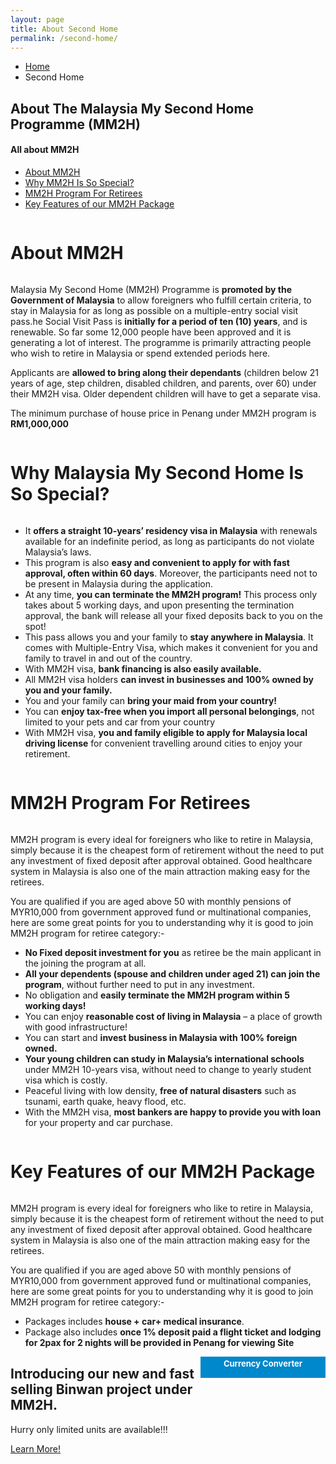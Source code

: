```yaml
---
layout: page
title: About Second Home
permalink: /second-home/
---
```


<section class="page-header">
   <div class="container">
      <div class="row">
         <div class="col-md-12">
            <ul class="breadcrumb">
               <li><a href="#">Home</a></li>
               <li class="active">Second Home</li>
            </ul>
         </div>
      </div>
      <div class="row">
         <div class="col-md-12">
            <h1>About The Malaysia <strong>My Second Home Programme (MM2H) </strong></h1>
         </div>
      </div>
   </div>
</section>
<div class="container">
   <div class="row">
      <div class="col-md-3">
         <aside class="sidebar" id="sidebar" data-plugin-sticky data-plugin-options='{"minWidth": 991, "containerSelector": ".container", "padding": {"top": 110}}'>
            <h4 class="heading-primary">All about MM2H</h4>
            <ul class="nav nav-list mb-xl show-bg-active">
               <li class="active"><a data-hash data-hash-offset="85" href="#first">About MM2H</a></li>
               <li>
                  <a data-hash data-hash-offset="85" href="#second">Why MM2H Is So Special?</a>
               </li>
               <li><a data-hash data-hash-offset="85" href="#third">MM2H Program For Retirees</a></li>
               <li><a data-hash data-hash-offset="85" href="#fourth">Key Features of our MM2H Package</a></li>
            </ul>
         </aside>
      </div>
      <div class="col-md-9">
         <div id="first" class="mb-sm heading heading-primary heading-border heading-bottom-border" style="display:inline-block;">
            <h1>About <strong>MM2H</strong></h1>
         </div>
         <p>Malaysia My Second Home (MM2H) Programme is <strong class="text-primary">promoted by the Government of Malaysia</strong> to allow foreigners who fulfill certain criteria, to stay in Malaysia for as long as possible on a multiple-entry social visit pass.he Social Visit Pass is <strong class="text-primary">initially for a period of ten (10) years</strong>, and is renewable. So far some 12,000 people have been approved and it is generating a lot of interest. The programme is primarily attracting people who wish to retire in Malaysia or spend extended periods here.
         </p>
         <p>Applicants are <strong class="text-primary">allowed to bring along their dependants</strong> (children below 21 years of age, step children, disabled children, and parents, over 60) under their MM2H visa. Older dependent children will have to get a separate visa.</p>
         <p>The minimum purchase of house price in Penang under MM2H program is <strong class="text-primary">RM1,000,000</strong></p>
         <div id="second" class="mb-sm heading heading-primary heading-border heading-bottom-border" style="display:inline-block;">
            <h1>Why Malaysia  <strong>My Second Home Is So Special?</strong></h1>
         </div>
         <ul class="list list-icons list-primary">
            <li data-appear-animation="fadeInUp" data-appear-animation-delay="0" class="appear-animation fadeInUp appear-animation-visible"><i class="fa fa-check"></i> It <strong class="text-primary">offers a straight 10-years’ residency visa in Malaysia</strong> with renewals available for an indefinite period, as long as participants do not violate Malaysia’s laws.</li>
            <li data-appear-animation="fadeInUp" data-appear-animation-delay="300" class="appear-animation fadeInUp appear-animation-visible" style="animation-delay: 300ms;"><i class="fa fa-check"></i> This program is also <strong class="text-primary">easy and convenient to apply for with fast approval, often within 60 days</strong>. Moreover, the participants need not to be present in Malaysia during the application.</li>
            <li data-appear-animation="fadeInUp" data-appear-animation-delay="600" class="appear-animation fadeInUp appear-animation-visible" style="animation-delay: 600ms;"><i class="fa fa-check"></i> At any time, <strong class="text-primary">you can terminate the MM2H program!</strong> This process only takes about 5 working days, and upon presenting the termination approval, the bank will release all your fixed deposits back to you on the spot!</li>
            <li data-appear-animation="fadeInUp" data-appear-animation-delay="900" class="appear-animation fadeInUp appear-animation-visible" style="animation-delay: 900ms;"><i class="fa fa-check"></i> This pass allows you and your family to <strong class="text-primary">stay anywhere in Malaysia</strong>. It comes with Multiple-Entry Visa, which makes it convenient for you and family to travel in and out of the country.</li>
            <li data-appear-animation="fadeInUp" data-appear-animation-delay="1200" class="appear-animation fadeInUp appear-animation-visible" style="animation-delay: 1200ms;"><i class="fa fa-check"></i> With MM2H visa,  <strong class="text-primary">bank financing is also easily available.</strong></li>
            <li data-appear-animation="fadeInUp" data-appear-animation-delay="1200" class="appear-animation fadeInUp appear-animation-visible" style="animation-delay: 1200ms;"><i class="fa fa-check"></i> All MM2H visa holders <strong class="text-primary">can invest in businesses and 100% owned by you and your family.</strong></li>
            <li data-appear-animation="fadeInUp" data-appear-animation-delay="1200" class="appear-animation fadeInUp appear-animation-visible" style="animation-delay: 1200ms;"><i class="fa fa-check"></i> You and your family can <strong class="text-primary">bring your maid from your country!</strong></li>
            <li data-appear-animation="fadeInUp" data-appear-animation-delay="1200" class="appear-animation fadeInUp appear-animation-visible" style="animation-delay: 1200ms;"><i class="fa fa-check"></i> You can <strong class="text-primary">enjoy tax-free when you import all personal belongings</strong>, not limited to your pets and car from your country</li>
            <li data-appear-animation="fadeInUp" data-appear-animation-delay="1200" class="appear-animation fadeInUp appear-animation-visible" style="animation-delay: 1200ms;"><i class="fa fa-check"></i>With MM2H visa, <strong class="text-primary">you and family eligible to apply for Malaysia local driving license</strong> for convenient travelling around cities to enjoy your retirement.</li>
         </ul>
         <!-- <img class="pull-left img-responsive" width="300" height="211" src="img/device.png" alt="Device"> -->
         <div id="third" class="mb-sm heading heading-primary heading-border heading-bottom-border" style="display:inline-block;">
            <h1>MM2H Program <strong>For Retirees</strong></h1>
         </div>
         <p>MM2H program is every ideal for foreigners who like to retire in Malaysia, simply because it is the cheapest form of retirement without the need to put any investment of fixed deposit after approval obtained. Good healthcare system in Malaysia is also one of the main attraction making easy for the retirees.</p>
         <p>You are qualified if you are aged above 50 with monthly pensions of MYR10,000 from government approved fund or multinational companies, here are some great points for you to understanding why it is good to join MM2H program for retiree category:-</p>
         <ul class="list list-icons list-primary">
            <li data-appear-animation="fadeInUp" data-appear-animation-delay="0" class="appear-animation fadeInUp appear-animation-visible"><i class="fa fa-check"></i><strong class="text-primary">No Fixed deposit investment for you</strong> as retiree be the main applicant in the joining the program at all.</li>
            <li data-appear-animation="fadeInUp" data-appear-animation-delay="300" class="appear-animation fadeInUp appear-animation-visible" style="animation-delay: 300ms;"><i class="fa fa-check"></i><strong class="text-primary">All your dependents (spouse and children under aged 21) can join the program</strong>, without further need to put in any investment.</li>
            <li data-appear-animation="fadeInUp" data-appear-animation-delay="600" class="appear-animation fadeInUp appear-animation-visible" style="animation-delay: 600ms;"><i class="fa fa-check"></i>No obligation and <strong class="text-primary">easily terminate the MM2H program within 5 working days!</strong></li>
            <li data-appear-animation="fadeInUp" data-appear-animation-delay="900" class="appear-animation fadeInUp appear-animation-visible" style="animation-delay: 900ms;"><i class="fa fa-check"></i> You can enjoy <strong class="text-primary">reasonable cost of living in Malaysia</strong> – a place of growth with good infrastructure!</li>
            <li data-appear-animation="fadeInUp" data-appear-animation-delay="1200" class="appear-animation fadeInUp appear-animation-visible" style="animation-delay: 1200ms;"><i class="fa fa-check"></i>You can start and <strong class="text-primary">invest business in Malaysia with 100% foreign owned.</strong></li>
            <li data-appear-animation="fadeInUp" data-appear-animation-delay="1200" class="appear-animation fadeInUp appear-animation-visible" style="animation-delay: 1200ms;"><i class="fa fa-check"></i><strong class="text-primary">Your young children can study in Malaysia’s international schools</strong> under MM2H 10-years visa, without need to change to yearly student visa which is costly.</strong></li>
            <li data-appear-animation="fadeInUp" data-appear-animation-delay="1200" class="appear-animation fadeInUp appear-animation-visible" style="animation-delay: 1200ms;"><i class="fa fa-check"></i>Peaceful living with low density, <strong class="text-primary">free of natural disasters</strong> such as tsunami, earth quake, heavy flood, etc.</li>
            <li data-appear-animation="fadeInUp" data-appear-animation-delay="1200" class="appear-animation fadeInUp appear-animation-visible" style="animation-delay: 1200ms;"><i class="fa fa-check"></i>With the MM2H visa, <strong class="text-primary">most bankers are happy to provide you with loan</strong> for your property and car purchase.</li>
         </ul>
         <div id="fourth" class="mb-sm heading heading-primary heading-border heading-bottom-border" style="display:inline-block;">
            <h1><strong>Key Features</strong> of our MM2H Package</h1>
         </div>
         <p>MM2H program is every ideal for foreigners who like to retire in Malaysia, simply because it is the cheapest form of retirement without the need to put any investment of fixed deposit after approval obtained. Good healthcare system in Malaysia is also one of the main attraction making easy for the retirees.</p>
         <p>You are qualified if you are aged above 50 with monthly pensions of MYR10,000 from government approved fund or multinational companies, here are some great points for you to understanding why it is good to join MM2H program for retiree category:-</p>
         <ul class="col-md-8 list list-icons list-primary">
            <li data-appear-animation="fadeInUp" data-appear-animation-delay="0" class="appear-animation fadeInUp appear-animation-visible"><i class="fa fa-check"></i>Packages includes <strong class="text-primary">house + car+ medical insurance</strong>.</li>
            <li data-appear-animation="fadeInUp" data-appear-animation-delay="300" class="appear-animation fadeInUp appear-animation-visible" style="animation-delay: 300ms;"><i class="fa fa-check"></i>Package also includes <strong class="text-primary">once 1% deposit paid a flight ticket and lodging for 2pax for 2 nights will be provided in Penang for viewing Site</strong></li>
         </ul>
         <!-- Currency Converter Script - EXCHANGERATEWIDGET.COM -->
<div style="width:198px;border:1px solid #0088CC;margin-bottom:40px;display:inline-block;float:right;"><div style="text-align:center;background-color:#0088CC;width:100%;font-size:13px;font-weight:bold;height:30px;padding-top:2px;"><a href="#" style="color:#FFFFFF;text-decoration:none;">Currency Converter</a></div><script type="text/javascript" src="//www.exchangeratewidget.com/converter.php?l=en&f=USD&t=EUR&a=1&d=F0F0F0&n=FFFFFF&o=000000&v=1"></script></div>
<!-- End of Currency Converter Script -->
      </div>
   </div>
</div>
<section class="page-header custom-product" style="background-image: url({{ site.baseurl }}asset/images/shared/custom-header-bg.jpg);">
   <div class="container">
      <div class="row">
         <div class="col-sm-7">
            <h1>Introducing our new and fast selling <strong>Binwan</strong> project under MM2H.</h1>
            <p class="lead">Hurry only limited units are available!!!</p>
            <a href="#" class="btn btn-default btn-lg mb-xl">Learn More!</a> <span class="arrow hlt" style="top: 10px;"></span>
         </div>
         <!-- <div class="col-sm-5">
            <img class="pull-right responsive" alt="" src="asset/images/shared/binwan-gift.jpg">
         </div> -->
      </div>
   </div>
</section>
